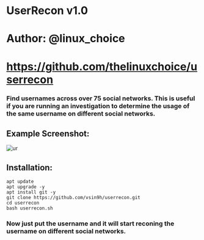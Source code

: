 # UserRecon v1.0
# Author: @linux_choice
# https://github.com/thelinuxchoice/userrecon

### Find usernames across over 75 social networks. This is useful if you are running an investigation to determine the usage of the same username on different social networks.

## Example Screenshot:
![ur](https://telegra.ph/file/92ebf5db6cbbd66f769c4.jpg)

## Installation:
```
apt update
apt upgrade -y
apt install git -y
git clone https://github.com/vsin9h/userrecon.git
cd userrecon
bash userrecon.sh
```
### Now just put the username and it will start reconing the username on different social networks.
